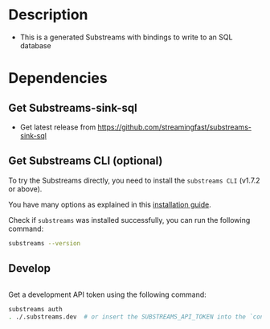 # Description

- This is a generated Substreams with bindings to write to an SQL database

# Dependencies

## Get Substreams-sink-sql

* Get latest release from https://github.com/streamingfast/substreams-sink-sql

## Get Substreams CLI (optional)

To try the Substreams directly, you need to install the `substreams CLI` (v1.7.2 or above).

You have many options as explained in this [installation guide](https://substreams.streamingfast.io/documentation/consume/installing-the-cli).

Check if `substreams` was installed successfully, you can run the following command:

```bash
substreams --version
```

## Develop

```bash

```

Get a development API token using the following command: 

```bash
substreams auth
. ./.substreams.dev  # or insert the SUBSTREAMS_API_TOKEN into the `config.toml` file.
```